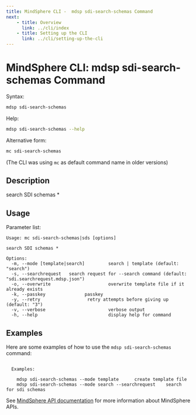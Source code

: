 ```yaml
---
title: MindSphere CLI -  mdsp sdi-search-schemas Command
next:
    - title: Overview
      link: ../cli/index
    - title: Setting up the CLI
      link: ../cli/setting-up-the-cli
---
```


# MindSphere CLI: mdsp sdi-search-schemas Command

Syntax:

```bash
mdsp sdi-search-schemas
```

Help:

```bash
mdsp sdi-search-schemas --help
```

Alternative form:

```bash
mc sdi-search-schemas
```

(The CLI was using `mc` as default command name in older versions)

## Description

search SDI schemas *

## Usage

Parameter list:

```text
Usage: mc sdi-search-schemas|sds [options]

search SDI schemas *

Options:
  -m, --mode [template|search]         search | template (default: "search")
  -s, --searchrequest   search request for --search command (default: "sdi.searchrequest.mdsp.json")
  -o, --overwrite                      overwrite template file if it already exists
  -k, --passkey               passkey
  -y, --retry                  retry attempts before giving up (default: "3")
  -v, --verbose                        verbose output
  -h, --help                           display help for command

```

## Examples

Here are some examples of how to use the `mdsp sdi-search-schemas` command:

```text

  Examples:

    mdsp sdi-search-schemas --mode template 	 create template file
    mdsp sdi-search-schemas --mode search --searchrequest  	 search for sdi schemas

```

See [MindSphere API documentation](https://documentation.mindsphere.io/MindSphere/apis/index.html) for more information about MindSphere APIs.